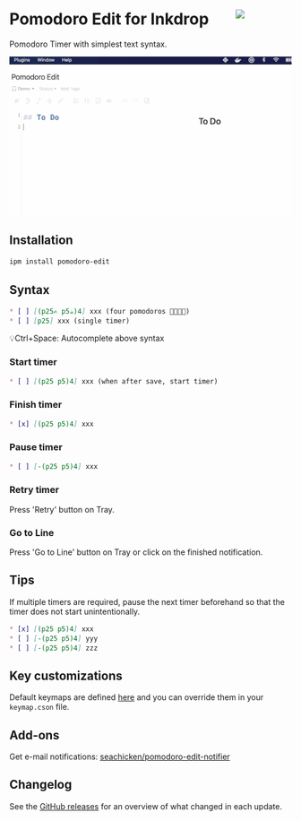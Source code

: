 # <img src="https://raw.githubusercontent.com/seachicken/pomodoro-edit-core/master/.github/logo.png" align="right" width="100"> Pomodoro Edit for Inkdrop

Pomodoro Timer with simplest text syntax.

![Demonstration](https://github.com//seachicken/inkdrop-pomodoro-edit/blob/master/.github/demo.gif?raw=true)

## Installation

```sh
ipm install pomodoro-edit
```

## Syntax

```md
* [ ] [(p25✍️ p5☕️)4] xxx (four pomodoros 🍅🍅🍅🍅) 
* [ ] [p25] xxx (single timer)
```

💡Ctrl+Space: Autocomplete above syntax

### Start timer

```md
* [ ] [(p25 p5)4] xxx (when after save, start timer)
```

### Finish timer

```md
* [x] [(p25 p5)4] xxx
```

### Pause timer

```md
* [ ] [-(p25 p5)4] xxx
```

### Retry timer

Press 'Retry' button on Tray.

### Go to Line

Press 'Go to Line' button on Tray or click on the finished notification.

## Tips

If multiple timers are required, pause the next timer beforehand so that the timer does not start unintentionally.

```md
* [x] [(p25 p5)4] xxx
* [ ] [-(p25 p5)4] yyy
* [ ] [-(p25 p5)4] zzz
```

## Key customizations

Default keymaps are defined [here](https://github.com/seachicken/inkdrop-pomodoro-edit/blob/master/keymaps/pomodoro-edit.json) and you can override them in your `keymap.cson` file.

## Add-ons

Get e-mail notifications: [seachicken/pomodoro-edit-notifier](https://github.com/seachicken/pomodoro-edit-notifier)

## Changelog

See the [GitHub releases](https://github.com/seachicken/inkdrop-pomodoro-edit/releases) for an overview of what changed in each update.
